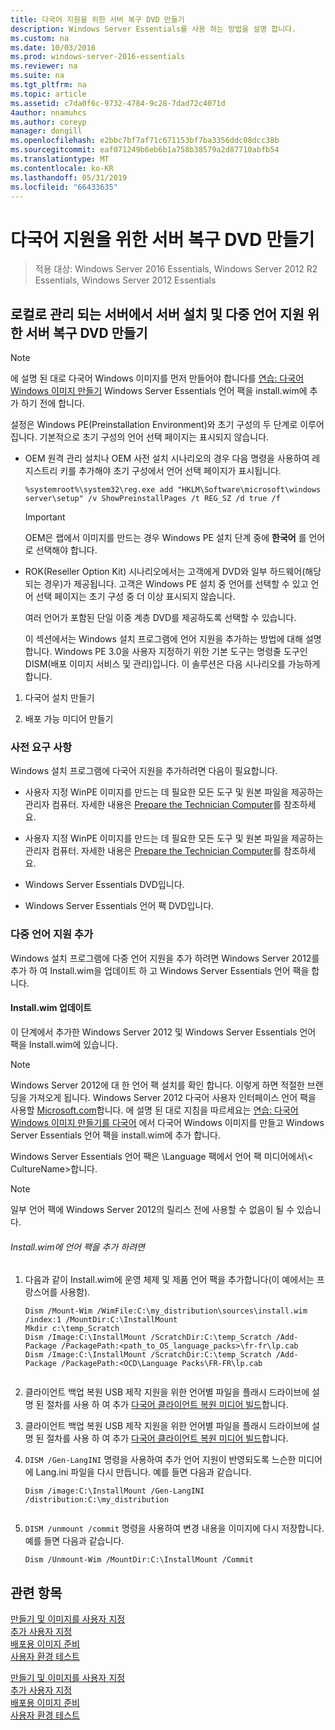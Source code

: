 ```yaml
---
title: 다국어 지원을 위한 서버 복구 DVD 만들기
description: Windows Server Essentials를 사용 하는 방법을 설명 합니다.
ms.custom: na
ms.date: 10/03/2016
ms.prod: windows-server-2016-essentials
ms.reviewer: na
ms.suite: na
ms.tgt_pltfrm: na
ms.topic: article
ms.assetid: c7da0f6c-9732-4784-9c28-7dad72c4071d
4author: nnamuhcs
ms.author: coreyp
manager: dongill
ms.openlocfilehash: e2bbc7bf7af71c671153bf7ba3356ddc08dcc38b
ms.sourcegitcommit: eaf071249b6eb6b1a758b38579a2d87710abfb54
ms.translationtype: MT
ms.contentlocale: ko-KR
ms.lasthandoff: 05/31/2019
ms.locfileid: "66433635"
---
```

# <a name="create-a-server-recovery-dvd-for-multi-language-support"></a>다국어 지원을 위한 서버 복구 DVD 만들기

>적용 대상: Windows Server 2016 Essentials, Windows Server 2012 R2 Essentials, Windows Server 2012 Essentials

##  <a name="BKMK_MLHeadedRecovery"></a> 로컬로 관리 되는 서버에서 서버 설치 및 다중 언어 지원 위한 서버 복구 DVD 만들기  
  
> [!NOTE]
>  에 설명 된 대로 다국어 Windows 이미지를 먼저 만들어야 합니다를 [연습: 다국어 Windows 이미지 만들기](https://technet.microsoft.com/library/jj126995) Windows Server Essentials 언어 팩을 install.wim에 추가 하기 전에 합니다.  
  
 설정은 Windows PE(Preinstallation Environment)와 초기 구성의 두 단계로 이루어집니다. 기본적으로 초기 구성의 언어 선택 페이지는 표시되지 않습니다.  
  
- OEM 원격 관리 설치나 OEM 사전 설치 시나리오의 경우 다음 명령을 사용하여 레지스트리 키를 추가해야 초기 구성에서 언어 선택 페이지가 표시됩니다.  
  
  ```  
  %systemroot%\system32\reg.exe add "HKLM\Software\microsoft\windows server\setup" /v ShowPreinstallPages /t REG_SZ /d true /f  
  ```  
  
  > [!IMPORTANT]
  >  OEM은 랩에서 이미지를 만드는 경우 Windows PE 설치 단계 중에 **한국어** 를 언어로 선택해야 합니다.  
  
- ROK(Reseller Option Kit) 시나리오에서는 고객에게 DVD와 일부 하드웨어(해당되는 경우)가 제공됩니다. 고객은 Windows PE 설치 중 언어를 선택할 수 있고 언어 선택 페이지는 초기 구성 중 더 이상 표시되지 않습니다.  
  
  여러 언어가 포함된 단일 이중 계층 DVD를 제공하도록 선택할 수 있습니다.  
  
  이 섹션에서는 Windows 설치 프로그램에 언어 지원을 추가하는 방법에 대해 설명합니다. Windows PE 3.0을 사용자 지정하기 위한 기본 도구는 명령줄 도구인 DISM(배포 이미지 서비스 및 관리)입니다. 이 솔루션은 다음 시나리오를 가능하게 합니다.  
  
1.  다국어 설치 만들기  
  
2.  배포 가능 미디어 만들기  
  
### <a name="prerequisites"></a>사전 요구 사항  
 Windows 설치 프로그램에 다국어 지원을 추가하려면 다음이 필요합니다.  
  

-   사용자 지정 WinPE 이미지를 만드는 데 필요한 모든 도구 및 원본 파일을 제공하는 관리자 컴퓨터. 자세한 내용은 [Prepare the Technician Computer](Prepare-the-Technician-Computer.md)를 참조하세요.  

-   사용자 지정 WinPE 이미지를 만드는 데 필요한 모든 도구 및 원본 파일을 제공하는 관리자 컴퓨터. 자세한 내용은 [Prepare the Technician Computer](../install/Prepare-the-Technician-Computer.md)를 참조하세요.  

  
-   Windows Server Essentials DVD입니다.  
  
-   Windows Server Essentials 언어 팩 DVD입니다.  
  
###  <a name="BKMK_Steps"></a> 다중 언어 지원 추가  
 Windows 설치 프로그램에 다중 언어 지원을 추가 하려면 Windows Server 2012를 추가 하 여 Install.wim을 업데이트 하 고 Windows Server Essentials 언어 팩을 합니다.  
  
#### <a name="update-installwim"></a>Install.wim 업데이트  
 이 단계에서 추가한 Windows Server 2012 및 Windows Server Essentials 언어 팩을 Install.wim에 있습니다.  
  
> [!NOTE]
>  Windows Server 2012에 대 한 언어 팩 설치를 확인 합니다. 이렇게 하면 적절한 브랜딩을 가져오게 됩니다. Windows Server 2012 다국어 사용자 인터페이스 언어 팩을 사용할 [Microsoft.com](https://www.microsoft.com/OEM/en/installation/downloads/Pages/technical-downloads.aspx)합니다. 에 설명 된 대로 지침을 따르세요는 [연습: 다국어 Windows 이미지 만들기를 다국어](https://technet.microsoft.com/library/jj126995.aspx) 에서 다국어 Windows 이미지를 만들고 Windows Server Essentials 언어 팩을 install.wim에 추가 합니다.  
>   
>  Windows Server Essentials 언어 팩은 \Language 팩에서 언어 팩 미디어에서\\< CultureName\>합니다.  
  
> [!NOTE]
>  일부 언어 팩에 Windows Server 2012의 릴리스 전에 사용할 수 없음이 될 수 있습니다.  
  
###### <a name="to-add-language-packs-to-installwim"></a>Install.wim에 언어 팩을 추가 하려면  
  
1.  다음과 같이 Install.wim에 운영 체제 및 제품 언어 팩을 추가합니다(이 예에서는 프랑스어를 사용함).  
  
    ```  
    Dism /Mount-Wim /WimFile:C:\my_distribution\sources\install.wim /index:1 /MountDir:C:\InstallMount  
    Mkdir c:\temp_Scratch  
    Dism /Image:C:\InstallMount /ScratchDir:C:\temp_Scratch /Add-Package /PackagePath:<path_to_OS_language_packs>\fr-fr\lp.cab  
    Dism /Image:C:\InstallMount /ScratchDir:C:\temp_Scratch /Add-Package /PackagePath:<OCD\Language Packs\FR-FR\lp.cab  
  
    ```  
  

2.  클라이언트 백업 복원 USB 제작 지원을 위한 언어별 파일을 플래시 드라이브에 설명 된 절차를 사용 하 여 추가 [다국어 클라이언트 복원 미디어 빌드](Build-Multi-Language-Client-Restore-Media.md)합니다.  

2.  클라이언트 백업 복원 USB 제작 지원을 위한 언어별 파일을 플래시 드라이브에 설명 된 절차를 사용 하 여 추가 [다국어 클라이언트 복원 미디어 빌드](../install/Build-Multi-Language-Client-Restore-Media.md)합니다.  

  
3.  `DISM /Gen-LangINI` 명령을 사용하여 추가 언어 지원이 반영되도록 느슨한 미디어에 Lang.ini 파일을 다시 만듭니다. 예를 들면 다음과 같습니다.  
  
    ```  
    Dism /image:C:\InstallMount /Gen-LangINI /distribution:C:\my_distribution  
  
    ```  
  
4.  `DISM /unmount /commit` 명령을 사용하여 변경 내용을 이미지에 다시 저장합니다. 예를 들면 다음과 같습니다.  
  
    ```  
    Dism /Unmount-Wim /MountDir:C:\InstallMount /Commit  
    ```  
  
## <a name="see-also"></a>관련 항목  

 [만들기 및 이미지를 사용자 지정](Creating-and-Customizing-the-Image.md)   
 [추가 사용자 지정](Additional-Customizations.md)   
 [배포용 이미지 준비](Preparing-the-Image-for-Deployment.md)   
 [사용자 환경 테스트](Testing-the-Customer-Experience.md)

 [만들기 및 이미지를 사용자 지정](../install/Creating-and-Customizing-the-Image.md)   
 [추가 사용자 지정](../install/Additional-Customizations.md)   
 [배포용 이미지 준비](../install/Preparing-the-Image-for-Deployment.md)   
 [사용자 환경 테스트](../install/Testing-the-Customer-Experience.md)

